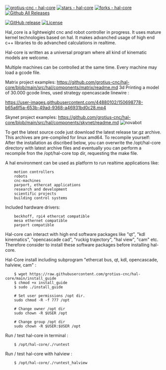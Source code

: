 [![grotius-cnc - hal-core](https://img.shields.io/static/v1?label=grotius-cnc&message=hal-core&color=blue&logo=github)](https://github.com/grotius-cnc/hal-core "Go to GitHub repo")
[![stars - hal-core](https://img.shields.io/github/stars/grotius-cnc/hal-core?style=social)](https://github.com/grotius-cnc/hal-core)
[![forks - hal-core](https://img.shields.io/github/forks/grotius-cnc/hal-core?style=social)](https://github.com/grotius-cnc/hal-core)
[![Github All Releases](https://img.shields.io/github/downloads/grotius-cnc/hal-core/total.svg)]()

[![GitHub release](https://img.shields.io/github/release/grotius-cnc/hal-core?include_prereleases=&sort=semver&color=blue)](https://github.com/grotius-cnc/hal-core/releases/)
[![License](https://img.shields.io/badge/License-MIT-blue)](#license)

Hal_core is a lightweight cnc and robot controller in progress. It uses mature kernel technologies based on hal.
It makes advanched usage of high end c++ libraries to do advanched calculations in realtime.

Hal-core is written as a universal program where all kind of kinematic models are welcome.

Multiple machines can be controlled at the same time. Every machine may load a gcode file.

Matrix project examples: https://github.com/grotius-cnc/hal-core/blob/main/src/hal/components/matrix/readme.md
3d Printing a model of 30.000 gcode lines, used strategy opencascade linewire :

https://user-images.githubusercontent.com/44880102/150698778-b65a6f5a-653b-49ad-9368-a46931bd0c28.mp4

Skynet project examples: https://github.com/grotius-cnc/hal-core/blob/main/src/hal/components/skynet/readme.md
![novabot](https://user-images.githubusercontent.com/44880102/141680735-aaa408bb-2462-430c-8513-e02252ae7fe7.jpg)

To get the latest source code just download the latest release tar.gz archive.
This archives are pre-compiled for linux amd64.
To recompile yourself:
After the installation as discribed below, you can overwrite the /opt/hal-core directory with latest archive files and eventually you
can perform a recompile fron the /opt/hal-core top dir, requesting the make file.

A hal environment can be used as platform to run realtime applications like:

		motion controllers 
		robots
		cnc-machines 
		parport, ethercat applications
		research and development 
		scientific projects
		building control systems
		
Included hardware drivers:	

		beckhoff, rpi4 ethercat compatible
		mesa ethernet compatible
		parport compatible
	   
Hal-core can interact with high end software packages like "qt", "kdl kinematics", "opencascade cad", "ruckig trajectory", "hal view", "cam" etc.
Therefore consider to install these software packages before installing hal-core. 

Hal-Core install including subprogram "ethercat bus, qt, kdl, opencascade, halview, cam" :

		$ wget https://raw.githubusercontent.com/grotius-cnc/hal-core/main/install_guide
		$ chmod +x install_guide
		$ sudo ./install_guide
		
		# Set user permissions /opt dir.
		sudo chmod -R -f 777 /opt

		# Change owner /opt dir
		sudo chown -R $USER /opt

		# Change group /opt dir
		sudo chown -R $USER:$USER /opt
	
Run / test hal-core in terminal :

		$ /opt/hal-core/./runtest

Run / test hal-core with halview :

		$ /opt/hal-core/./runtest_halview
		





